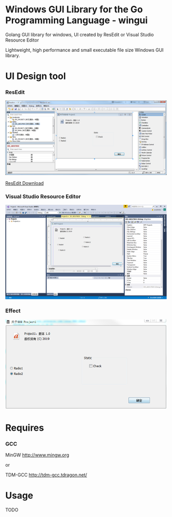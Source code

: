 

# Windows GUI Library for the Go Programming Language - wingui
Golang GUI library for windows, UI created by ResEdit or Visual Studio Resource Editor

Lightweight, high performance and small executable file size Windows GUI library.

# UI Design tool

### ResEdit
![resedit](res/resedit.png)

[ResEdit Download](http://www.resedit.net/)


### Visual Studio Resource Editor

![vsreseditor](res/vsreseditor.png)


### Effect
![resedit](res/resedit_show.png)


# Requires

### GCC

MinGW
http://www.mingw.org

or 

TDM-GCC
http://tdm-gcc.tdragon.net/


# Usage

TODO




